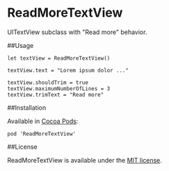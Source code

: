 # ReadMoreTextView

UITextView subclass with "Read more" behavior.

##Usage

	let textView = ReadMoreTextView()

	textView.text = "Lorem ipsum dolor ..."

	textView.shouldTrim = true
	textView.maximumNumberOfLines = 3
	textView.trimText = "Read more"


##Installation

Available in [Cocoa Pods](https://github.com/CocoaPods/CocoaPods):

	pod 'ReadMoreTextView'

##License

ReadMoreTextView is available under the [MIT license](http://www.opensource.org/licenses/mit-license.php).
